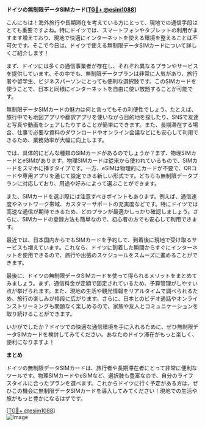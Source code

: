 **ドイツの無制限データSIMカード[[TG💪+ @esim1088](https://t.me/s/esim1088)]**

こんにちは！海外旅行や長期滞在を考えている方にとって、現地での通信手段はとても重要ですよね。特にドイツでは、スマートフォンやタブレットの利用がますます増えており、現地で快適にインターネットを使える環境を整えることは不可欠です。そこで今日は、ドイツで使える無制限データSIMカードについて詳しくご紹介します！

まず、ドイツには多くの通信事業者が存在し、それぞれ異なるプランやサービスを提供しています。その中でも、無制限データプランは非常に人気があり、旅行者や留学生、ビジネスパーソンにとっても便利な選択肢です。このSIMカードを使うことで、日本と同様にインターネットを自由に使い放題することが可能です。

無制限データSIMカードの魅力は何と言ってもその利便性でしょう。たとえば、旅行中でも地図アプリや翻訳アプリを使いながら目的地を探したり、SNSで友達と写真や動画をシェアしたりすることが簡単にできます。また、長期滞在する場合、仕事で必要な資料のダウンロードやオンライン会議などにも安心して利用できるため、業務効率が大幅に向上します。

では、具体的にどんな種類のSIMカードがあるのでしょうか？まず、物理SIMカードとeSIMがあります。物理SIMカードは従来から使われているもので、SIMカードをスマホに挿すタイプです。一方、eSIMは物理的にカードが不要で、QRコードや専用アプリを通じて設定できる新しい形式です。どちらも無制限データプランに対応しており、用途や好みによって選ぶことができます。

また、SIMカードを選ぶ際には注意すべきポイントもあります。例えば、通信速度やネットワーク帯域、カスタマーサポートの充実度などです。特にドイツでは高速な通信が期待できるため、どのプランが最適かしっかり確認しましょう。さらに、SIMカードの登録方法も簡単なので、初心者の方でも安心して利用できます。

最近では、日本国内からでもSIMカードを予約して、到着後に現地で受け取るサービスも増えています。これなら、ドイツに到着した瞬間からすぐにインターネットを使用できるので、旅行や出張のスケジュールをスムーズに進めることができます。

最後に、ドイツの無制限データSIMカードを使って得られるメリットをまとめてみましょう。まず、通信料金が定額で固定されているため、予算管理がしやすい点が挙げられます。また、現地の生活や観光情報をリアルタイムで調べられるため、旅行の楽しみが格段に広がります。さらに、日本とのビデオ通話やオンラインストリーミングも問題なく楽しめるので、家族や友人とコミュニケーションを取り続けることができます。

いかがでしたか？ドイツでの快適な通信環境を手に入れるために、ぜひ無制限データSIMカードを検討してみてください。あなたのドイツ滞在がもっと楽しく、便利になりますよ！

**まとめ**

ドイツの無制限データSIMカードは、旅行者や長期滞在者にとって非常に便利なツールです。物理SIMカードやeSIMなど、選択肢も豊富なので、自分のライフスタイルに合ったプランを選べます。これからドイツに行く予定がある方は、ぜひこの機会に無制限データSIMカードを導入してみてください！現地での生活や旅がもっと豊かになるはずです。

[[TG💪+ @esim1088](https://t.me/s/esim1088)]  
![Image](https://i.postimg.cc/Y0z9fWf4/image.png)